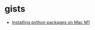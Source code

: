 # gists

- [Installing python packages on Mac M1](https://github.com/techfaqs/gists/blob/main/python_packages_on_M1.md)

